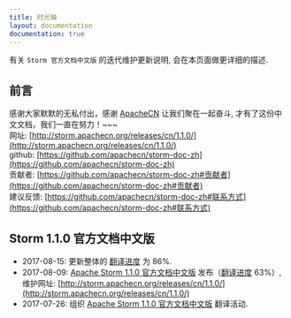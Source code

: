 ```yaml
---
title: 时光轴
layout: documentation
documentation: true
---
```


有关 `Storm 官方文档中文版` 的迭代维护更新说明, 会在本页面做更详细的描述.

## 前言
感谢大家默默的无私付出，感谢 [ApacheCN](htttp://www.apachecn.org) 让我们聚在一起奋斗, 才有了这份中文文档，我们一直在努力！~~~  
网址: [http://storm.apachecn.org/releases/cn/1.1.0/](http://storm.apachecn.org/releases/cn/1.1.0/)  
github: [https://github.com/apachecn/storm-doc-zh](https://github.com/apachecn/storm-doc-zh)  
贡献者: [https://github.com/apachecn/storm-doc-zh#贡献者](https://github.com/apachecn/storm-doc-zh#贡献者)  
建议反馈: [https://github.com/apachecn/storm-doc-zh#联系方式](https://github.com/apachecn/storm-doc-zh#联系方式)

## Storm 1.1.0 官方文档中文版

* 2017-08-15: 更新整体的 [翻译进度](translate-progress.html) 为 86%.
* 2017-08-09: [Apache Storm 1.1.0 官方文档中文版](http://storm.apachecn.org/releases/cn/1.1.0/) 发布（[翻译进度](http://storm.apachecn.org/releases/cn/1.1.0/translate-progress.html) 63%）, 维护网址: [http://storm.apachecn.org/releases/cn/1.1.0/](http://storm.apachecn.org/releases/cn/1.1.0/)
* 2017-07-26: 组织 [Apache Storm 1.1.0 官方文档中文版](http://storm.apachecn.org/releases/cn/1.1.0/) 翻译活动.